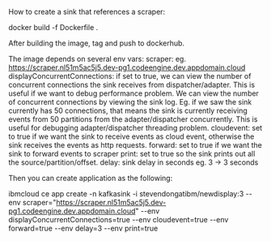 How to create a sink that references a scraper: 

docker build -f Dockerfile . 

After building the image, tag and push to dockerhub. 

The image depends on several env vars:
scraper: eg. https://scraper.nl51m5ac5j5.dev-pg1.codeengine.dev.appdomain.cloud
displayConcurrentConnections: if set to true, we can view the number of concurrent connections the sink receives from dispatcher/adapter. This is useful if we want to debug performance problem. We can view the number of concurrent connections by viewing the sink log. Eg. if we saw the sink currently has 50 connections, that means the sink is currently receiving events from 50 partitions from the adapter/dispatcher concurrently. This is useful for debugging adapter/dispatcher threading problem.
cloudevent: set to true if we want the sink to receive events as cloud event, otherwise the sink receives the events as http requests. 
forward: set to true if we want the sink to forward events to scraper 
print: set to true so the sink prints out all the source/partition/offset. 
delay: sink delay in seconds eg. 3 -> 3 seconds 

Then you can create application as the following: 

ibmcloud ce app create -n kafkasink -i stevendongatibm/newdisplay:3 --env scraper="https://scraper.nl51m5ac5j5.dev-pg1.codeengine.dev.appdomain.cloud" --env displayConcurrentConnections=true --env cloudevent=true --env forward=true --env delay=3 --env print=true